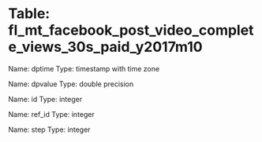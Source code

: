 Table: fl_mt_facebook_post_video_complete_views_30s_paid_y2017m10
=================================================================

Name: dptime
Type: timestamp with time zone

Name: dpvalue
Type: double precision

Name: id
Type: integer

Name: ref_id
Type: integer

Name: step
Type: integer

